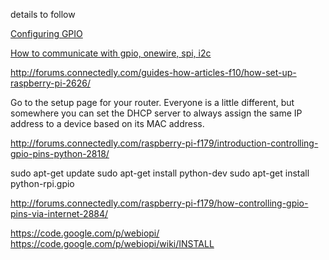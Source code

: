 details to follow

[Configuring GPIO](https://learn.adafruit.com/adafruits-raspberry-pi-lesson-4-gpio-setup/configuring-gpio)

[How to communicate with gpio, onewire, spi, i2c](http://pi-io.com/how-to/173-2/)

<http://forums.connectedly.com/guides-how-articles-f10/how-set-up-raspberry-pi-2626/>

Go to the setup page for your router. Everyone is a little different, but somewhere you can set the DHCP server to always assign the same IP address to a device based on its MAC address. 


<http://forums.connectedly.com/raspberry-pi-f179/introduction-controlling-gpio-pins-python-2818/>

sudo apt-get update
sudo apt-get install python-dev
sudo apt-get install python-rpi.gpio

<http://forums.connectedly.com/raspberry-pi-f179/how-controlling-gpio-pins-via-internet-2884/>

<https://code.google.com/p/webiopi/>
<https://code.google.com/p/webiopi/wiki/INSTALL>

